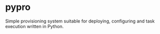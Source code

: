 pypro
======

Simple provisioning system suitable for deploying, configuring and task execution written in Python.
